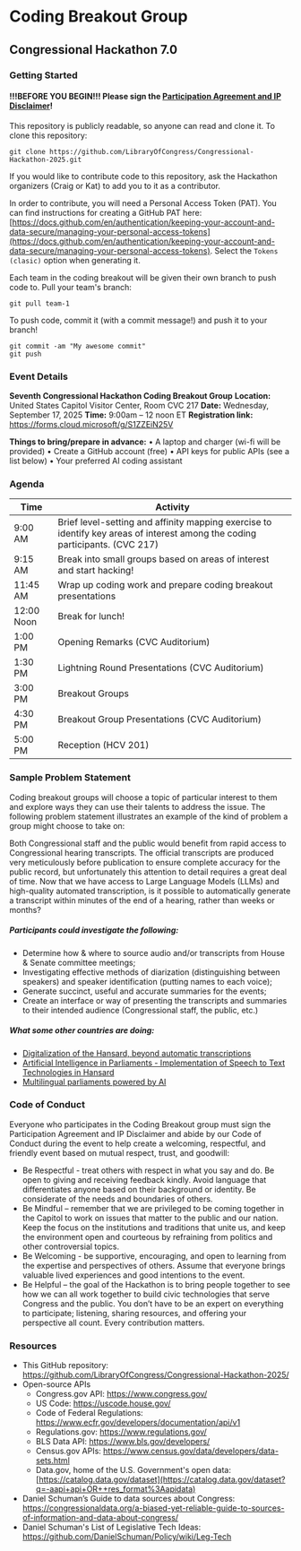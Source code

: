 

# Coding Breakout Group 
## Congressional Hackathon 7.0 

### Getting Started

#### !!!BEFORE YOU BEGIN!!! Please sign the [Participation Agreement and IP Disclaimer](https://forms.cloud.microsoft/g/S1ZZEiN25V)!

This repository is publicly readable, so anyone can read and clone it. To clone this repository:
```
git clone https://github.com/LibraryOfCongress/Congressional-Hackathon-2025.git
```

If you would like to contribute code to this repository, ask the Hackathon organizers (Craig or Kat) to add you to it as a contributor.

In order to contribute, you will need a Personal Access Token (PAT). You can find instructions for creating a GitHub PAT here: 
[https://docs.github.com/en/authentication/keeping-your-account-and-data-secure/managing-your-personal-access-tokens](https://docs.github.com/en/authentication/keeping-your-account-and-data-secure/managing-your-personal-access-tokens). Select the `Tokens (clasic)` option when generating it.

Each team in the coding breakout will be given their own branch to push code to. Pull your team's branch:
```
git pull team-1
```

To push code, commit it (with a commit message!) and push it to your branch!
```
git commit -am "My awesome commit"
git push
```

### Event Details

**Seventh Congressional Hackathon Coding Breakout Group**
**Location:** United States Capitol Visitor Center, Room CVC 217
**Date:** Wednesday, September 17, 2025
**Time:** 9:00am – 12 noon ET
**Registration link:** https://forms.cloud.microsoft/g/S1ZZEiN25V

**Things to bring/prepare in advance:**
•	A laptop and charger (wi-fi will be provided)
•	Create a GitHub account (free)
•	API keys for public APIs (see a list below)
•	Your preferred AI coding assistant

### Agenda

| Time       | Activity  |
  |---|---|
  | 9:00 AM    | Brief level-setting and affinity mapping exercise to identify key areas of interest among the coding participants. (CVC 217) |
  | 9:15 AM    | Break into small groups based on areas of interest and start hacking! |
  | 11:45 AM   | Wrap up coding work and prepare coding breakout presentations |
  | 12:00 Noon | Break for lunch! |
  | 1:00 PM    | Opening Remarks (CVC Auditorium) |
  | 1:30 PM    | Lightning Round Presentations (CVC Auditorium) |
  | 3:00 PM    | Breakout Groups |
  | 4:30 PM    | Breakout Group Presentations (CVC Auditorium)|
  | 5:00 PM    | Reception (HCV 201) |

### Sample Problem Statement 

Coding breakout groups will choose a topic of particular interest to them and explore ways they can use their talents to address the issue. The following problem statement illustrates an example of the kind of problem a group might choose to take on:

Both Congressional staff and the public would benefit from rapid access to Congressional hearing transcripts. The official transcripts are produced very meticulously before publication to ensure complete accuracy for the public record, but unfortunately this attention to detail requires a great deal of time. Now that we have access to Large Language Models (LLMs) and high-quality automated transcription, is it possible to automatically generate a transcript within minutes of the end of a hearing, rather than weeks or months?

##### Participants could investigate the following:

* Determine how & where to source audio and/or transcripts from House & Senate committee meetings;
* Investigating effective methods of diarization (distinguishing between speakers) and speaker identification (putting names to each voice);
* Generate succinct, useful and accurate summaries for the events;
* Create an interface or way of presenting the transcripts and summaries to their intended audience (Congressional staff, the public, etc.)

##### What some other countries are doing:
* [Digitalization of the Hansard, beyond automatic transcriptions](https://events.bussola-tech.co/modernisation-of-hansard)
* [Artificial Intelligence in Parliaments - Implementation of Speech to Text Technologies in Hansard](https://events.bussola-tech.co/modernizing-hansard-with-ai)
* [Multilingual parliaments powered by AI](https://library.bussola-tech.co/p/multilingual-parliaments-powered)

### Code of Conduct

Everyone who participates in the Coding Breakout group must sign the Participation Agreement and IP Disclaimer and abide by our Code of Conduct during the event to help create a welcoming, respectful, and friendly event based on mutual respect, trust, and goodwill:
* Be Respectful - treat others with respect in what you say and do. Be open to giving and receiving feedback kindly. Avoid language that differentiates anyone based on their background or identity. Be considerate of the needs and boundaries of others.
* Be Mindful – remember that we are privileged to be coming together in the Capitol to work on issues that matter to the public and our nation. Keep the focus on the institutions and traditions that unite us, and keep the environment open and courteous by refraining from politics and other controversial topics. 
* Be Welcoming - be supportive, encouraging, and open to learning from the expertise and perspectives of others. Assume that everyone brings valuable lived experiences and good intentions to the event.
* Be Helpful – the goal of the Hackathon is to bring people together to see how we can all work together to build civic technologies that serve Congress and the public. You don’t have to be an expert on everything to participate; listening, sharing resources, and offering your perspective all count. Every contribution matters.
 
### Resources 
* This GitHub repository: https://github.com/LibraryOfCongress/Congressional-Hackathon-2025/
* Open-source APIs
    * Congress.gov API: https://www.congress.gov/
    * US Code: https://uscode.house.gov/ 
    * Code of Federal Regulations: https://www.ecfr.gov/developers/documentation/api/v1
    * Regulations.gov: https://www.regulations.gov/ 
    * BLS Data API: https://www.bls.gov/developers/ 
    * Census.gov APIs: https://www.census.gov/data/developers/data-sets.html 
    * Data.gov, home of the U.S. Government's open data: [https://catalog.data.gov/dataset](https://catalog.data.gov/dataset?q=-aapi+api+OR++res_format%3Aapidata)
* Daniel Schuman’s Guide to data sources about Congress: https://congressionaldata.org/a-biased-yet-reliable-guide-to-sources-of-information-and-data-about-congress/
* Daniel Schuman's List of Legislative Tech Ideas: https://github.com/DanielSchuman/Policy/wiki/Leg-Tech

